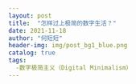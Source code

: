 ```yaml
---
layout: post
title:  "怎样过上极简的数字生活？"
date: 2021-11-18
author: "何短短"
header-img: img/post_bg1_blue.png
catalog: true
tags: 
  -数字极简主义（Digital Minimalism）
---
```

